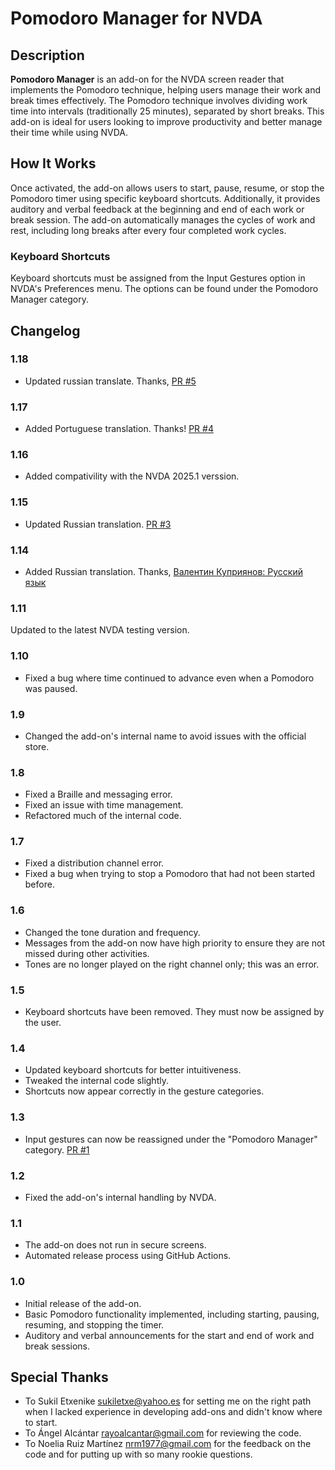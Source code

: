 # Pomodoro Manager for NVDA

## Description

**Pomodoro Manager** is an add-on for the NVDA screen reader that implements the Pomodoro technique, helping users manage their work and break times effectively. The Pomodoro technique involves dividing work time into intervals (traditionally 25 minutes), separated by short breaks. This add-on is ideal for users looking to improve productivity and better manage their time while using NVDA.

## How It Works

Once activated, the add-on allows users to start, pause, resume, or stop the Pomodoro timer using specific keyboard shortcuts. Additionally, it provides auditory and verbal feedback at the beginning and end of each work or break session. The add-on automatically manages the cycles of work and rest, including long breaks after every four completed work cycles.

### Keyboard Shortcuts
Keyboard shortcuts must be assigned from the Input Gestures option in NVDA's Preferences menu. The options can be found under the Pomodoro Manager category.

## Changelog
### 1.18
- Updated russian translate. Thanks, [PR #5](https://github.com/jpavonabian/Gestor-de-Pomodoros/pull/5)
### 1.17
- Added Portuguese translation. Thanks! [PR #4](https://github.com/jpavonabian/Gestor-de-Pomodoros/pull/4)
### 1.16
- Added compativility with the NVDA 2025.1 verssion.
### 1.15
- Updated Russian translation. [PR #3](https://github.com/jpavonabian/gestor-de-Pomodoros/pull/3)

### 1.14
- Added Russian translation. Thanks, [Валентин Куприянов: Русский язык](https://nvda.ru/)

### 1.11
Updated to the latest NVDA testing version.
### 1.10
- Fixed a bug where time continued to advance even when a Pomodoro was paused.

### 1.9
- Changed the add-on's internal name to avoid issues with the official store.

### 1.8
- Fixed a Braille and messaging error.
- Fixed an issue with time management.
- Refactored much of the internal code.

### 1.7
- Fixed a distribution channel error.
- Fixed a bug when trying to stop a Pomodoro that had not been started before.

### 1.6
- Changed the tone duration and frequency.
- Messages from the add-on now have high priority to ensure they are not missed during other activities.
- Tones are no longer played on the right channel only; this was an error.

### 1.5
- Keyboard shortcuts have been removed. They must now be assigned by the user.

### 1.4
- Updated keyboard shortcuts for better intuitiveness.
- Tweaked the internal code slightly.
- Shortcuts now appear correctly in the gesture categories.

### 1.3
- Input gestures can now be reassigned under the "Pomodoro Manager" category. [PR #1](https://github.com/jpavonabian/Gestor-de-Pomodoros/pull/1)

### 1.2
- Fixed the add-on's internal handling by NVDA.

### 1.1
- The add-on does not run in secure screens.
- Automated release process using GitHub Actions.

### 1.0

- Initial release of the add-on.
- Basic Pomodoro functionality implemented, including starting, pausing, resuming, and stopping the timer.
- Auditory and verbal announcements for the start and end of work and break sessions.

## Special Thanks
- To Sukil Etxenike <sukiletxe@yahoo.es> for setting me on the right path when I lacked experience in developing add-ons and didn't know where to start.
- To Ángel Alcántar <rayoalcantar@gmail.com> for reviewing the code.
- To Noelia Ruiz Martínez <nrm1977@gmail.com> for the feedback on the code and for putting up with so many rookie questions.
